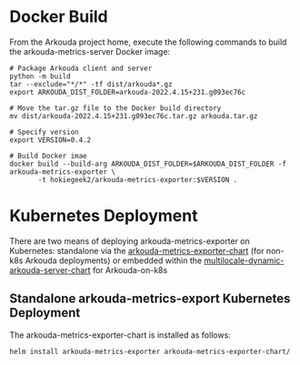 # Docker Build

From the Arkouda project home, execute the following commands to build the arkouda-metrics-server Docker image:

```
# Package Arkouda client and server
python -m build
tar --exclude="*/*" -tf dist/arkouda*.gz
export ARKOUDA_DIST_FOLDER=arkouda-2022.4.15+231.g093ec76c

# Move the tar.gz file to the Docker build directory
mv dist/arkouda-2022.4.15+231.g093ec76c.tar.gz arkouda.tar.gz

# Specify version
export VERSION=0.4.2

# Build Docker imae
docker build --build-arg ARKOUDA_DIST_FOLDER=$ARKOUDA_DIST_FOLDER -f arkouda-metrics-exporter \
       -t hokiegeek2/arkouda-metrics-exporter:$VERSION .
```

# Kubernetes Deployment

There are two means of deploying arkouda-metrics-exporter on Kubernetes: standalone via the [arkouda-metrics-exporter-chart](https://github.com/hokiegeek2/arkouda/tree/k8s-enterprise/arkouda-metrics-exporter-chart) (for non-k8s Arkouda deployments) or embedded within the [multilocale-dynamic-arkouda-server-chart](https://github.com/hokiegeek2/arkouda/tree/k8s-enterprise/multilocale-dynamic-arkouda-server-chart) for Arkouda-on-k8s

## Standalone arkouda-metrics-export Kubernetes Deployment 

The arkouda-metrics-exporter-chart is installed as follows:

```
helm install arkouda-metrics-exporter arkouda-metrics-exporter-chart/
```
